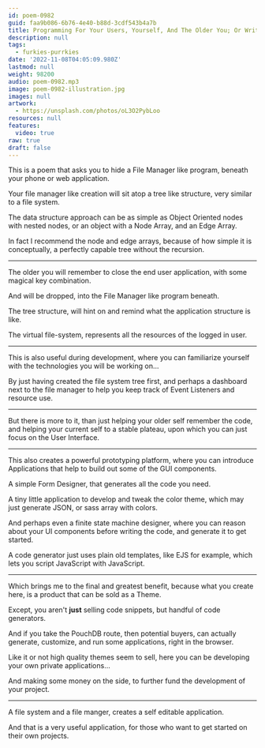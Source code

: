 ```yaml
---
id: poem-0982
guid: faa9b086-6b76-4e40-b88d-3cdf543b4a7b
title: Programming For Your Users, Yourself, And The Older You; Or Writing Valuable, Maintainable, And Non Crazy Code
description: null
tags:
  - furkies-purrkies
date: '2022-11-08T04:05:09.980Z'
lastmod: null
weight: 98200
audio: poem-0982.mp3
image: poem-0982-illustration.jpg
images: null
artwork:
  - https://unsplash.com/photos/oL3O2PybLoo
resources: null
features:
  video: true
raw: true
draft: false
---
```



This is a poem that asks you to hide a File Manager like program,
beneath your phone or web application.

Your file manager like creation will sit atop a tree like structure,
very similar to a file system.

The data structure approach can be as simple as Object Oriented nodes with nested nodes,
or an object with a Node Array, and an Edge Array.

In fact I recommend the node and edge arrays,
because of how simple it is conceptually, a perfectly capable tree without the recursion.

---

The older you will remember to close the end user application,
with some magical key combination.

And will be dropped,
into the File Manager like program beneath.

The tree structure,
will hint on and remind what the application structure is like.

The virtual file-system,
represents all the resources of the logged in user.

---

This is also useful during development,
where you can familiarize yourself with the technologies you will be working on...

By just having created the file system tree first,
and perhaps a dashboard next to the file manager to help you keep track of Event Listeners and resource use.

---

But there is more to it, than just helping your older self remember the code,
and helping your current self to a stable plateau, upon which you can just focus on the User Interface.

---

This also creates a powerful prototyping platform,
where you can introduce Applications that help to build out some of the GUI components.

A simple Form Designer,
that generates all the code you need.

A tiny little application to develop and tweak the color theme,
which may just generate JSON, or sass array with colors.

And perhaps even a finite state machine designer,
where you can reason about your UI components before writing the code, and generate it to get started.

A code generator just uses plain old templates,
like EJS for example, which lets you script JavaScript with JavaScript.

---

Which brings me to the final and greatest benefit,
because what you create here, is a product that can be sold as a Theme.

Except, you aren't __just__ selling code snippets,
but handful of code generators.

And if you take the PouchDB route, then potential buyers,
can actually generate, customize, and run some applications, right in the browser.

Like it or not high quality themes seem to sell,
here you can be developing your own private applications...

And making some money on the side,
to further fund the development of your project.

---

A file system and a file manger,
creates a self editable application.

And that is a very useful application,
for those who want to get started on their own projects.
